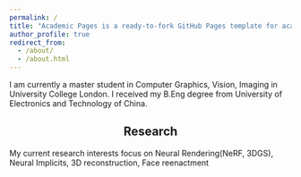 ```yaml
---
permalink: /
title: "Academic Pages is a ready-to-fork GitHub Pages template for academic personal websites"
author_profile: true
redirect_from: 
  - /about/
  - /about.html
---
```


I am currently a master student in Computer Graphics, Vision, Imaging in University College London. I received my B.Eng degree from University of Electronics and Technology of China.
<h2 align=center> Research </h2>
My current research interests focus on Neural Rendering(NeRF, 3DGS), Neural Implicits, 3D reconstruction, Face reenactment
